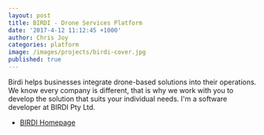 ```yaml
---
layout: post
title: BIRDI - Drone Services Platform
date: '2017-4-12 11:12:45 +1000'
author: Chris Joy
categories: platform
image: /images/projects/birdi-cover.jpg
published: true
---
```

Birdi helps businesses integrate drone-based solutions into their operations. We know every company is different, that is why we work with you to develop the solution that suits your individual needs. I'm a software developer at BIRDI Pty Ltd. 

- [BIRDI Homepage](https://birdi.com.au)
